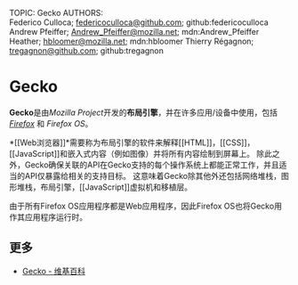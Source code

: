 TOPIC: Gecko
AUTHORS: Federico Culloca; federicoculloca@github.com; github:federicoculloca
         Andrew Pfeiffer; Andrew_Pfeiffer@mozilla.net; mdn:Andrew_Pfeiffer
         Heather; hbloomer@mozilla.net; mdn:hbloomer
         Thierry Régagnon; tregagnon@github.com; github:tregagnon

# Gecko

**Gecko**是由*Mozilla Project*开发的**布局引擎**，并在许多应用/设备中使用，包括 *[Firefox](/zh-hans/glossary/Mozilla_FireFox)*
和 *Firefox OS*。

*[[Web浏览器]]*需要称为布局引擎的软件来解释[[HTML]]，[[CSS]]，[[JavaScript]]和嵌入式内容（例如图像）并将所有内容绘制到屏幕上。
除此之外，Gecko确保关联的API在Gecko支持的每个操作系统上都能正常工作，并且适当的API仅暴露给相关的支持目标。
这意味着Gecko除其他外还包括网络堆栈，图形堆栈，布局引擎，[[JavaScript]]虚拟机和移植层。

由于所有Firefox OS应用程序都是Web应用程序，因此Firefox OS也将Gecko用作其应用程序运行时。

## 更多

- [Gecko - 维基百科](https://en.wikipedia.org/wiki/Gecko%20(software))
